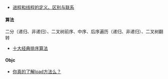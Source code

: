 * [进程和线程的定义、区别与联系](http://blog.csdn.net/yanxiaolx/article/details/51763372)

#### 算法
二分（递归、非递归）、二叉树前序、中序、后序遍历（递归、非递归）、二叉树翻转
* [十大经典排序算法](http://www.cnblogs.com/onepixel/p/7674659.html)


#### Objc
* [你真的了解load方法么？](http://www.cocoachina.com/ios/20160516/16273.html)

